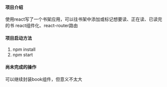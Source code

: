 #### 项目介绍
使用react写了一个书架应用，可以往书架中添加或标记想要读、正在读、已读完的书
react组件化、react-router路由

#### 项目启动方法
1. npm install
2. npm start

#### 尚未完成的操作
可以继续封装book组件，但意义不太大